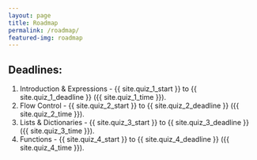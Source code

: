 ```yaml
---
layout: page
title: Roadmap
permalink: /roadmap/
featured-img: roadmap
---
```


## Deadlines:
1. Introduction & Expressions - {{ site.quiz_1_start }} to {{ site.quiz_1_deadline }} ({{ site.quiz_1_time }}).
2. Flow Control - {{ site.quiz_2_start }} to {{ site.quiz_2_deadline }} ({{ site.quiz_2_time }}).
3. Lists & Dictionaries - {{ site.quiz_3_start }} to {{ site.quiz_3_deadline }} ({{ site.quiz_3_time }}).
4. Functions - {{ site.quiz_4_start }} to {{ site.quiz_4_deadline }} ({{ site.quiz_4_time }}).

<!-- #### All submission deadlines are by 5:00 PM, unless mentioned otherwise. -->
<!-- 
[Add to Google calender](https://calendar.google.com/calendar/b/1?cid=bG8zNGFjcThidWJnOWRzMW0waGk0bWQ3azRAZ3JvdXAuY2FsZW5kYXIuZ29vZ2xlLmNvbQ) -->
